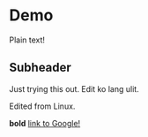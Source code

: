 # Demo

Plain text!

## Subheader

Just trying this out.
Edit ko lang ulit.

Edited from Linux.

**bold**
[link to Google!](http://google.com)